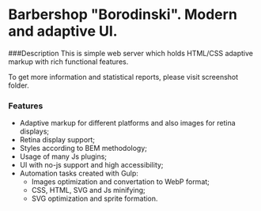 # Barbershop "Borodinski". Modern and adaptive UI.

###Description
This is simple web server which holds HTML/CSS adaptive markup with rich functional features.

To get more information and statistical reports, please visit screenshot folder.


### Features
- Adaptive markup for different platforms and also images for retina displays;
- Retina display support;
- Styles according to BEM methodology;
- Usage of many Js plugins;
- UI with no-js support and high accessibility;
- Automation tasks created with Gulp:
  - Images optimization and convertation to WebP format;
  - CSS, HTML, SVG and Js minifying;
  - SVG optimization and sprite formation.

